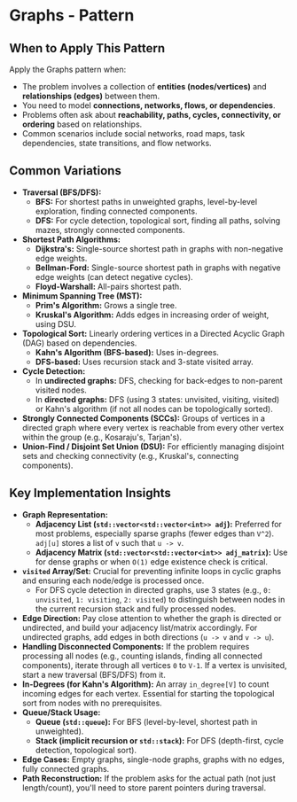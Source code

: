 # Graphs - Pattern

## When to Apply This Pattern
Apply the Graphs pattern when:
* The problem involves a collection of **entities (nodes/vertices)** and **relationships (edges)** between them.
* You need to model **connections, networks, flows, or dependencies**.
* Problems often ask about **reachability, paths, cycles, connectivity, or ordering** based on relationships.
* Common scenarios include social networks, road maps, task dependencies, state transitions, and flow networks.

## Common Variations
* **Traversal (BFS/DFS):**
    * **BFS:** For shortest paths in unweighted graphs, level-by-level exploration, finding connected components.
    * **DFS:** For cycle detection, topological sort, finding all paths, solving mazes, strongly connected components.
* **Shortest Path Algorithms:**
    * **Dijkstra's:** Single-source shortest path in graphs with non-negative edge weights.
    * **Bellman-Ford:** Single-source shortest path in graphs with negative edge weights (can detect negative cycles).
    * **Floyd-Warshall:** All-pairs shortest path.
* **Minimum Spanning Tree (MST):**
    * **Prim's Algorithm:** Grows a single tree.
    * **Kruskal's Algorithm:** Adds edges in increasing order of weight, using DSU.
* **Topological Sort:** Linearly ordering vertices in a Directed Acyclic Graph (DAG) based on dependencies.
    * **Kahn's Algorithm (BFS-based):** Uses in-degrees.
    * **DFS-based:** Uses recursion stack and 3-state visited array.
* **Cycle Detection:**
    * In **undirected graphs:** DFS, checking for back-edges to non-parent visited nodes.
    * In **directed graphs:** DFS (using 3 states: unvisited, visiting, visited) or Kahn's algorithm (if not all nodes can be topologically sorted).
* **Strongly Connected Components (SCCs):** Groups of vertices in a directed graph where every vertex is reachable from every other vertex within the group (e.g., Kosaraju's, Tarjan's).
* **Union-Find / Disjoint Set Union (DSU):** For efficiently managing disjoint sets and checking connectivity (e.g., Kruskal's, connecting components).

## Key Implementation Insights
* **Graph Representation:**
    * **Adjacency List (`std::vector<std::vector<int>> adj`):** Preferred for most problems, especially sparse graphs (fewer edges than `V^2`). `adj[u]` stores a list of `v` such that `u -> v`.
    * **Adjacency Matrix (`std::vector<std::vector<int>> adj_matrix`):** Use for dense graphs or when `O(1)` edge existence check is critical.
* **`visited` Array/Set:** Crucial for preventing infinite loops in cyclic graphs and ensuring each node/edge is processed once.
    * For DFS cycle detection in directed graphs, use 3 states (e.g., `0: unvisited`, `1: visiting`, `2: visited`) to distinguish between nodes in the current recursion stack and fully processed nodes.
* **Edge Direction:** Pay close attention to whether the graph is directed or undirected, and build your adjacency list/matrix accordingly. For undirected graphs, add edges in both directions (`u -> v` and `v -> u`).
* **Handling Disconnected Components:** If the problem requires processing all nodes (e.g., counting islands, finding all connected components), iterate through all vertices `0` to `V-1`. If a vertex is unvisited, start a new traversal (BFS/DFS) from it.
* **In-Degrees (for Kahn's Algorithm):** An array `in_degree[V]` to count incoming edges for each vertex. Essential for starting the topological sort from nodes with no prerequisites.
* **Queue/Stack Usage:**
    * **Queue (`std::queue`):** For BFS (level-by-level, shortest path in unweighted).
    * **Stack (implicit recursion or `std::stack`):** For DFS (depth-first, cycle detection, topological sort).
* **Edge Cases:** Empty graphs, single-node graphs, graphs with no edges, fully connected graphs.
* **Path Reconstruction:** If the problem asks for the actual path (not just length/count), you'll need to store parent pointers during traversal.
